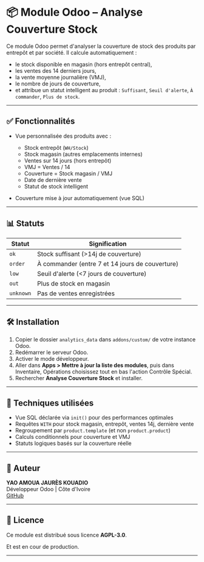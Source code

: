 # 📦 Module Odoo – Analyse Couverture Stock

Ce module Odoo permet d'analyser la couverture de stock des produits par entrepôt et par société. Il calcule automatiquement :
- le stock disponible en magasin (hors entrepôt central),
- les ventes des 14 derniers jours,
- la vente moyenne journalière (VMJ),
- le nombre de jours de couverture,
- et attribue un statut intelligent au produit : `Suffisant`, `Seuil d'alerte`, `À commander`, `Plus de stock`.

---

## ✅ Fonctionnalités

- Vue personnalisée des produits avec :
  - Stock entrepôt (`WH/Stock`)
  - Stock magasin (autres emplacements internes)
  - Ventes sur 14 jours (hors entrepôt)
  - VMJ = Ventes / 14
  - Couverture = Stock magasin / VMJ
  - Date de dernière vente
  - Statut de stock intelligent

- Couverture mise à jour automatiquement (vue SQL)

---

## 📊 Statuts

| Statut        | Signification |
|---------------|---------------|
| `ok`          | Stock suffisant (>14j de couverture) |
| `order`       | À commander (entre 7 et 14 jours de couverture) |
| `low`         | Seuil d'alerte (<7 jours de couverture) |
| `out`         | Plus de stock en magasin |
| `unknown`     | Pas de ventes enregistrées |

---

## 🛠️ Installation

1. Copier le dossier `analytics_data` dans `addons/custom/` de votre instance Odoo.
2. Redémarrer le serveur Odoo.
3. Activer le mode développeur.
4. Aller dans **Apps > Mettre à jour la liste des modules**, puis dans Inventaire, Opérations choisissez tout en bas l'action Contrôle Spécial.
5. Rechercher **Analyse Couverture Stock** et installer.

---

## 🧠 Techniques utilisées

- Vue SQL déclarée via `init()` pour des performances optimales
- Requêtes `WITH` pour stock magasin, entrepôt, ventes 14j, dernière vente
- Regroupement par `product.template` (et non `product.product`)
- Calculs conditionnels pour couverture et VMJ
- Statuts logiques basés sur la couverture réelle

---

## 📅 Auteur

**YAO AMOUA JAURÈS KOUADIO**  
Développeur Odoo | Côte d'Ivoire  
[GitHub](https://github.com/ton-utilisateur)

---

## 🔐 Licence

Ce module est distribué sous licence **AGPL-3.0**.

Et est en cour de production.

---

